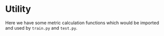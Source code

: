 # Utility
Here we have some metric calculation functions which would be imported and used by `train.py` and `test.py`.
